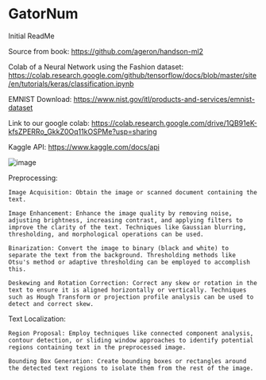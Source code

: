 # GatorNum

Initial ReadMe


Source from book:
https://github.com/ageron/handson-ml2 

Colab of a Neural Network using the Fashion dataset: https://colab.research.google.com/github/tensorflow/docs/blob/master/site/en/tutorials/keras/classification.ipynb

EMNIST Download: https://www.nist.gov/itl/products-and-services/emnist-dataset

Link to our google colab: https://colab.research.google.com/drive/1QB91eK-kfsZPERRo_GkkZ0Oq11kOSPMe?usp=sharing

Kaggle API: https://www.kaggle.com/docs/api

![image](https://github.com/slinky55/GatorNum/assets/92041237/5fe910d7-9ec9-4b61-acac-54c94a713c1c)

Preprocessing:

    Image Acquisition: Obtain the image or scanned document containing the text.

    Image Enhancement: Enhance the image quality by removing noise, adjusting brightness, increasing contrast, and applying filters to improve the clarity of the text. Techniques like Gaussian blurring, thresholding, and morphological operations can be used.

    Binarization: Convert the image to binary (black and white) to separate the text from the background. Thresholding methods like Otsu's method or adaptive thresholding can be employed to accomplish this.

    Deskewing and Rotation Correction: Correct any skew or rotation in the text to ensure it is aligned horizontally or vertically. Techniques such as Hough Transform or projection profile analysis can be used to detect and correct skew.

Text Localization:

    Region Proposal: Employ techniques like connected component analysis, contour detection, or sliding window approaches to identify potential regions containing text in the preprocessed image.

    Bounding Box Generation: Create bounding boxes or rectangles around the detected text regions to isolate them from the rest of the image.
